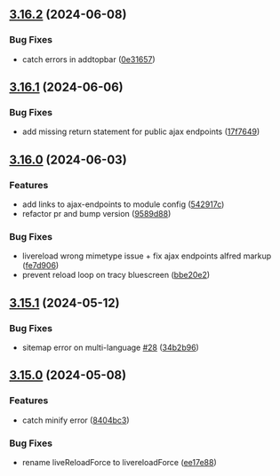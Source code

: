## [3.16.2](https://github.com/baumrock/RockFrontend/compare/v3.16.1...v3.16.2) (2024-06-08)


### Bug Fixes

* catch errors in addtopbar ([0e31657](https://github.com/baumrock/RockFrontend/commit/0e31657ab4ac23ee6a890ee0eda657e6796087b9))

## [3.16.1](https://github.com/baumrock/RockFrontend/compare/v3.16.0...v3.16.1) (2024-06-06)


### Bug Fixes

* add missing return statement for public ajax endpoints ([17f7649](https://github.com/baumrock/RockFrontend/commit/17f7649b701fa10b84ea8d92c05f640ccb034e17))

## [3.16.0](https://github.com/baumrock/RockFrontend/compare/v3.15.1...v3.16.0) (2024-06-03)


### Features

* add links to ajax-endpoints to module config ([542917c](https://github.com/baumrock/RockFrontend/commit/542917cfdb183cabc28243d421a3a5f21fc800c6))
* refactor pr and bump version ([9589d88](https://github.com/baumrock/RockFrontend/commit/9589d88359a29eb38c6cd22ae1d37a1628117962))


### Bug Fixes

* livereload wrong mimetype issue + fix ajax endpoints alfred markup ([fe7d906](https://github.com/baumrock/RockFrontend/commit/fe7d906f84c3f13a9872ad40121574fd24067cfe))
* prevent reload loop on tracy bluescreen ([bbe20e2](https://github.com/baumrock/RockFrontend/commit/bbe20e23ae3f8ca768731bfd1c81ad91bc74be54))

## [3.15.1](https://github.com/baumrock/RockFrontend/compare/v3.15.0...v3.15.1) (2024-05-12)


### Bug Fixes

* sitemap error on multi-language [#28](https://github.com/baumrock/RockFrontend/issues/28) ([34b2b96](https://github.com/baumrock/RockFrontend/commit/34b2b96d9df89544503543905ebf2fa8b1666403))

## [3.15.0](https://github.com/baumrock/RockFrontend/compare/v3.14.0...v3.15.0) (2024-05-08)


### Features

* catch minify error ([8404bc3](https://github.com/baumrock/RockFrontend/commit/8404bc3bbe0169cafcaf2ecb1414dee4a665c8ed))


### Bug Fixes

* rename liveReloadForce to livereloadForce ([ee17e88](https://github.com/baumrock/RockFrontend/commit/ee17e880cb9165e38e1f3c1b27a091eb0022ff7b))

